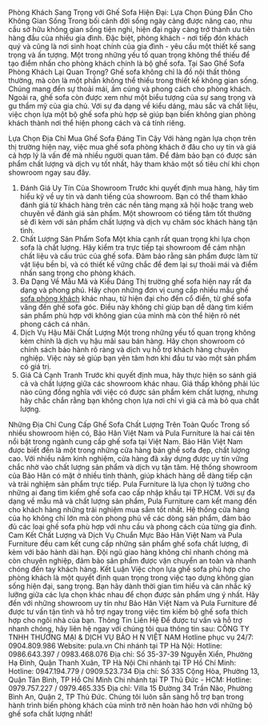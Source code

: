 Phòng Khách Sang Trọng với Ghế Sofa Hiện Đại: Lựa Chọn Đúng Đắn Cho Không Gian Sống
Trong bối cảnh đời sống ngày càng được nâng cao, nhu cầu sở hữu không gian sống tiện nghi, hiện đại ngày càng trở thành ưu tiên hàng đầu của nhiều gia đình. Đặc biệt, phòng khách - nơi tiếp đón khách quý và cũng là nơi sinh hoạt chính của gia đình - yêu cầu một thiết kế sang trọng và ấn tượng. Một trong những yếu tố quan trọng không thể thiếu để tạo điểm nhấn cho phòng khách chính là bộ ghế sofa.
Tại Sao Ghế Sofa Phòng Khách Lại Quan Trọng?
Ghế sofa không chỉ là đồ nội thất thông thường, mà còn là một phần không thể thiếu trong thiết kế không gian sống. Chúng mang đến sự thoải mái, ấm cúng và phong cách cho phòng khách. Ngoài ra, ghế sofa còn được xem như một biểu tượng của sự sang trọng và gu thẩm mỹ của gia chủ. Với sự đa dạng về kiểu dáng, màu sắc và chất liệu, việc chọn lựa một bộ ghế sofa phù hợp sẽ giúp bạn biến không gian phòng khách thành nơi thể hiện phong cách và cá tính riêng.

Lựa Chọn Địa Chỉ Mua Ghế Sofa Đáng Tin Cậy
Với hàng ngàn lựa chọn trên thị trường hiện nay, việc mua ghế sofa phòng khách ở đâu cho uy tín và giá cả hợp lý là vấn đề mà nhiều người quan tâm. Để đảm bảo bạn có được sản phẩm chất lượng và dịch vụ tốt nhất, hãy tham khảo một số tiêu chí khi chọn showroom ngay sau đây.
1. Đánh Giá Uy Tín Của Showroom
Trước khi quyết định mua hàng, hãy tìm hiểu kỹ về uy tín và danh tiếng của showroom. Bạn có thể tham khảo đánh giá từ khách hàng trên các nền tảng mạng xã hội hoặc trang web chuyên về đánh giá sản phẩm. Một showroom có tiếng tăm tốt thường sẽ đi kèm với sản phẩm chất lượng và dịch vụ chăm sóc khách hàng tận tình.
2. Chất Lượng Sản Phẩm Sofa
Một khía cạnh rất quan trọng khi lựa chọn sofa là chất lượng. Hãy kiểm tra trực tiếp tại showroom để cảm nhận chất liệu và cấu trúc của ghế sofa. Đảm bảo rằng sản phẩm được làm từ vật liệu bền bỉ, và có thiết kế vững chắc để đem lại sự thoải mái và điểm nhấn sang trọng cho phòng khách.
3. Đa Dạng Về Mẫu Mã và Kiểu Dáng
Thị trường ghế sofa hiện nay rất đa dạng và phong phú. Hãy chọn những đơn vị cung cấp nhiều mẫu ghế [sofa phòng khách](https://pula.vn/ghe-sofa) khác nhau, từ hiện đại cho đến cổ điển, từ ghế sofa văng đến ghế sofa góc. Điều này không chỉ giúp bạn dễ dàng tìm kiếm sản phẩm phù hợp với không gian của mình mà còn thể hiện rõ nét phong cách cá nhân.
4. Dịch Vụ Hậu Mãi Chất Lượng
Một trong những yếu tố quan trọng không kém chính là dịch vụ hậu mãi sau bán hàng. Hãy chọn showroom có chính sách bảo hành rõ ràng và dịch vụ hỗ trợ khách hàng chuyên nghiệp. Việc này sẽ giúp bạn yên tâm hơn khi đầu tư vào một sản phẩm có giá trị.
5. Giá Cả Cạnh Tranh
Trước khi quyết định mua, hãy thực hiện so sánh giá cả và chất lượng giữa các showroom khác nhau. Giá thấp không phải lúc nào cũng đồng nghĩa với việc có được sản phẩm kém chất lượng, nhưng hãy chắc chắn rằng bạn không chọn lựa nơi chỉ vì giá cả mà bỏ qua chất lượng.

Những Địa Chỉ Cung Cấp Ghế Sofa Chất Lượng Trên Toàn Quốc
Trong số nhiều showroom hiện có, Bảo Hân Việt Nam và Pula Furniture là hai cái tên nổi bật trong ngành cung cấp ghế sofa tại Việt Nam.
Bảo Hân Việt Nam được biết đến là một trong những cửa hàng bán ghế sofa đẹp, chất lượng cao. Với nhiều năm kinh nghiệm, cửa hàng đã xây dựng được uy tín vững chắc nhờ vào chất lượng sản phẩm và dịch vụ tận tâm. Hệ thống showroom của Bảo Hân có mặt ở nhiều tỉnh thành, giúp khách hàng dễ dàng tiếp cận và trải nghiệm sản phẩm trực tiếp.
Pula Furniture là lựa chọn lý tưởng cho những ai đang tìm kiếm ghế sofa cao cấp nhập khẩu tại TP.HCM. Với sự đa dạng về mẫu mã và chất lượng sản phẩm, Pula Furniture cam kết mang đến cho khách hàng những trải nghiệm mua sắm tốt nhất. Hệ thống cửa hàng của họ không chỉ lớn mà còn phong phú về các dòng sản phẩm, đảm bảo đủ các loại ghế sofa phù hợp với nhu cầu và phong cách của từng gia đình.
Cam Kết Chất Lượng và Dịch Vụ Chuẩn Mực
Bảo Hân Việt Nam và Pula Furniture đều cam kết cung cấp những sản phẩm ghế sofa chất lượng, đi kèm với bảo hành dài hạn. Đội ngũ giao hàng không chỉ nhanh chóng mà còn chuyên nghiệp, đảm bảo sản phẩm được vận chuyển an toàn và nhanh chóng đến tay khách hàng.
Kết Luận
Việc chọn lựa ghế sofa phù hợp cho phòng khách là một quyết định quan trọng trong việc tạo dựng không gian sống hiện đại, sang trọng. Bạn hãy dành thời gian tìm hiểu và cân nhắc kỹ lưỡng giữa các lựa chọn khác nhau để chọn được sản phẩm ưng ý nhất. Hãy đến với những showroom uy tín như Bảo Hân Việt Nam và Pula Furniture để được tư vấn tận tình và hỗ trợ ngay trong việc tìm kiếm bộ ghế sofa thích hợp cho ngôi nhà của bạn.
Thông Tin Liên Hệ
Để được tư vấn và hỗ trợ nhanh chóng, hãy liên hệ ngay với chúng tôi qua thông tin sau:
CÔNG TY TNHH THƯƠNG MẠI & DỊCH VỤ BẢO H N VIỆT NAM
Hotline phục vụ 24/7: 0904.809.986
Website: pula.vn
Chi nhánh tại TP Hà Nội:
Hotline: 0986.643.397 / 0983.468.076
Địa chỉ: Số 35-37-39 Nguyễn Xiển, Phường Hạ Đình, Quận Thanh Xuân, TP Hà Nội
Chi nhánh tại TP Hồ Chí Minh:
Hotline: 0947.194.779 / 0909.523.734
Địa chỉ: Số 335 Cộng Hòa, Phường 13, Quận Tân Bình, TP Hồ Chí Minh
Chi nhánh tại TP Thủ Đức - HCM:
Hotline: 0979.757.227 / 0979.465.335
Địa chỉ: Villa 15 Đường 34 Trần Não, Phường Bình An, Quận 2, TP Thủ Đức.
Chúng tôi luôn sẵn sàng hỗ trợ bạn trong hành trình biến phòng khách của mình trở nên hoàn hảo hơn với những bộ ghế sofa chất lượng nhất!


